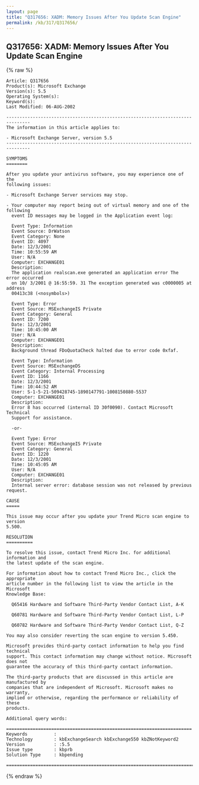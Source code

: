```yaml
---
layout: page
title: "Q317656: XADM: Memory Issues After You Update Scan Engine"
permalink: /kb/317/Q317656/
---
```


## Q317656: XADM: Memory Issues After You Update Scan Engine

{% raw %}

	Article: Q317656
	Product(s): Microsoft Exchange
	Version(s): 5.5
	Operating System(s): 
	Keyword(s): 
	Last Modified: 06-AUG-2002
	
	-------------------------------------------------------------------------------
	The information in this article applies to:
	
	- Microsoft Exchange Server, version 5.5 
	-------------------------------------------------------------------------------
	
	SYMPTOMS
	========
	
	After you update your antivirus software, you may experience one of the
	following issues:
	
	- Microsoft Exchange Server services may stop.
	
	- Your computer may report being out of virtual memory and one of the following
	  event ID messages may be logged in the Application event log:
	
	  Event Type: Information
	  Event Source: DrWatson
	  Event Category: None
	  Event ID: 4097
	  Date: 12/3/2001
	  Time: 10:55:59 AM
	  User: N/A
	  Computer: EXCHANGE01
	  Description:
	  The application realscan.exe generated an application error The error occurred
	  on 10/ 3/2001 @ 16:55:59. 31 The exception generated was c0000005 at address
	  00413c38 (<nosymbols>)
	
	  Event Type: Error
	  Event Source: MSExchangeIS Private
	  Event Category: General
	  Event ID: 7200
	  Date: 12/3/2001
	  Time: 10:45:00 AM
	  User: N/A
	  Computer: EXCHANGE01
	  Description:
	  Background thread FDoQuotaCheck halted due to error code 0xfaf.
	
	  Event Type: Information
	  Event Source: MSExchangeDS
	  Event Category: Internal Processing
	  Event ID: 1166
	  Date: 12/3/2001
	  Time: 10:44:52 AM
	  User: S-1-5-21-509428745-1890147791-1008150880-5537
	  Computer: EXCHANGE01
	  Description:
	  Error 8 has occurred (internal ID 30f0090). Contact Microsoft Technical
	  Support for assistance.
	
	  -or-
	
	  Event Type: Error
	  Event Source: MSExchangeIS Private
	  Event Category: General
	  Event ID: 1220
	  Date: 12/3/2001
	  Time: 10:45:05 AM
	  User: N/A
	  Computer: EXCHANGE01
	  Description:
	  Internal server error: database session was not released by previous request.
	
	CAUSE
	=====
	
	This issue may occur after you update your Trend Micro scan engine to version
	5.500.
	
	RESOLUTION
	==========
	
	To resolve this issue, contact Trend Micro Inc. for additional information and
	the latest update of the scan engine.
	
	For information about how to contact Trend Micro Inc., click the appropriate
	article number in the following list to view the article in the Microsoft
	Knowledge Base:
	
	  Q65416 Hardware and Software Third-Party Vendor Contact List, A-K
	
	  Q60781 Hardware and Software Third-Party Vendor Contact List, L-P
	
	  Q60782 Hardware and Software Third-Party Vendor Contact List, Q-Z
	
	You may also consider reverting the scan engine to version 5.450.
	
	Microsoft provides third-party contact information to help you find technical
	support. This contact information may change without notice. Microsoft does not
	guarantee the accuracy of this third-party contact information.
	
	The third-party products that are discussed in this article are manufactured by
	companies that are independent of Microsoft. Microsoft makes no warranty,
	implied or otherwise, regarding the performance or reliability of these
	products.
	
	Additional query words:
	
	======================================================================
	Keywords          :  
	Technology        : kbExchangeSearch kbExchange550 kbZNotKeyword2
	Version           : :5.5
	Issue type        : kbprb
	Solution Type     : kbpending
	
	=============================================================================
	

{% endraw %}
